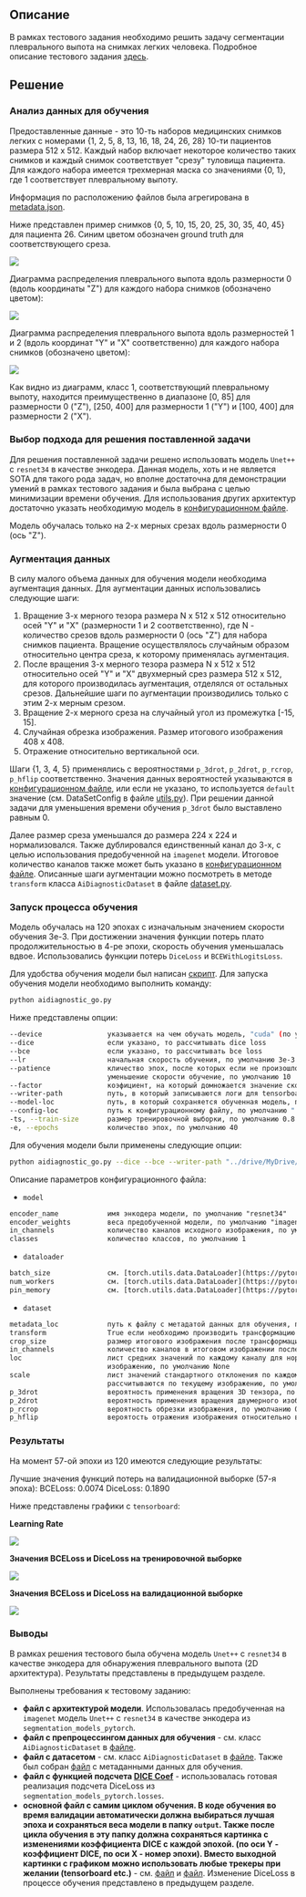 ## Описание

В рамках тестового задания необходимо решить задачу сегментации плеврального выпота на снимках легких человека. Подробное описание тестового задания [здесь](./Description.md).

## Решение

### Анализ данных для обучения

Предоставленные данные - это 10-ть наборов медицинских снимков легких с номерами {1, 2, 5, 8, 13, 16, 18, 24, 26, 28} 10-ти пациентов размера 512 х 512. Каждый набор включает некоторое количество таких снимков и каждый снимок соответствует "срезу" туловища пациента. Для каждого набора имеется трехмерная маска со значениями {0, 1}, где 1 соответствует плевральному выпоту.

Информация по расположению файлов была агрегирована в [metadata.json](./data/metadata.json).

Ниже представлен пример снимков {0, 5, 10, 15, 20, 25, 30, 35, 40, 45} для пациента 26. Синим цветом обозначен ground truth для соответствующего среза.

<img src="./images/example_26.jpg"></img>

Диаграмма распределения плеврального выпота вдоль размерности 0 (вдоль координаты "Z") для каждого набора снимков (обозначено цветом):

<img src="./images/z_distrib.jpg"></img>

Диаграмма распределения плеврального выпота вдоль размерностей 1 и 2 (вдоль координат "Y" и "X" соответственно) для каждого набора снимков (обозначено цветом):

<img src="./images/xy_distrib.jpg"></img>

Как видно из диаграмм, класс 1, соответствующий плевральному выпоту, находится преимущественно в диапазоне [0, 85] для размерности 0 ("Z"), [250, 400] для размерности 1 ("Y") и [100, 400] для размерности 2 ("X").

### Выбор подхода для решения поставленной задачи

Для решения поставленной задачи решено использовать модель `Unet++` с `resnet34` в качестве энкодера. Данная модель, хоть и не является SOTA для такого рода задач, но вполне достаточна для демонстрации умений в рамках тестового задания и была выбрана с целью минимизации времени обучения. Для использования других архитектур достаточно указать необходимую модель в [конфигурационном файле](./config.yaml).

Модель обучалась только на 2-х мерных срезах вдоль размерности 0 (ось "Z").

### Аугментация данных

В силу малого объема данных для обучения модели необходима аугментация данных. Для аугментации данных использовались следующие шаги:
1. Вращение 3-х мерного тезора размера N х 512 х 512 относительно осей "Y" и "X" (размерности 1 и 2 соответственно), где N - количество срезов вдоль размерности 0 (ось "Z") для набора снимков пациента. Вращение осуществлялось случайным образом относительно центра среза, к которому применялась аугментация.
2. После вращения 3-х мерного тезора размера N х 512 х 512 относительно осей "Y" и "X" двухмерный срез размера 512 х 512, для которого производилась аугментация, отделялся от остальных срезов. Дальнейшие шаги по аугментации производились только с этим 2-х мерным срезом.
3. Вращение 2-х мерного среза на случайный угол из промежутка [-15, 15].
4. Случайная обрезка изображения. Размер итогового изображения 408 х 408.
5. Отражение относительно вертикальной оси.

Шаги {1, 3, 4, 5} применялись с вероятностями `p_3drot`, `p_2drot`, `p_rcrop`, `p_hflip` соответственно. Значения данных вероятностей указываются в [конфигурационном файле](./config.yaml), или если не указано, то используется `default` значение (см. DataSetConfig в файле [utils.py](./aidiagnostic/utils.py)). При решении данной задачи для уменьшения времени обучения `p_3drot` было выставлено равным 0.

Далее размер среза уменьшался до размера 224 х 224 и нормализовался. Также дублировался единственный канал до 3-х, с целью использования предобученной на `imagenet` модели. Итоговое количество каналов также может быть указано в [конфигурационном файле](./config.yaml). Описанные шаги аугментации можно посмотреть в методе `transform` класса `AiDiagnosticDataset` в файле [dataset.py](./aidiagnostic/dataset.py).

### Запуск процесса обучения

Модель обучалась на 120 эпохах с изначальным значением скорости обучения 3e-3. При достижении значения функции потерь плато продолжительностью в 4-ре эпохи, скорость обучения уменьшалась вдвое. Использовались функции потерь `DiceLoss` и `BCEWithLogitsLoss`.

Для удобства обучения модели был написан [скрипт](./aidiagnostic_go.py). Для запуска обучения модели необходимо выполнить команду:

```bash
python aidiagnostic_go.py
```

Ниже представлены опции:

```bash
--device                указывается на чем обучать модель, "cuda" (по умолчанию) или "cpu"
--dice                  если указано, то рассчитывать dice loss
--bce                   если указано, то рассчитывать bce loss
--lr                    начальная скорость обучения, по умолчанию 3e-3
--patience              кличество эпох, после которых если не произошло суммарное уменьшение функции потерь, то производится
                        уменьшение скорости обучение, по умолчанию 10
--factor                коэфициент, на который домножается значение скорости обучения, по умолчанию 0.1
--writer-path           путь, в который записываются логи для tensorboard, по умолчанию "./runs/"
--model-loc             путь, в который сохраняется обученная модель, по умолчанию None (т.е. без сохранения модели)
--config-loc            путь к конфигурационному файлу, по умолчанию "./config.yaml"
-ts, --train-size       размер тренировочной выборки, по умолчанию 0.8
-e, --epochs            количество эпох, по умолчанию 40
```

Для обучения модели были применены следующие опции:

```bash
python aidiagnostic_go.py --dice --bce --writer-path "../drive/MyDrive/runs/" --model-loc "../drive/MyDrive/aidiagnostic_model.pth" --epochs 120 --patience 4 --factor 0.5
```

Описание параметров конфигурационного файла:
* `model`

```txt
encoder_name            имя энкодера модели, по умолчанию "resnet34"
encoder_weights         веса предобученной модели, по умолчанию "imagenet"
in_channels             количество каналов исходного изображения, по умолчанию 3
classes                 количество классов, по умолчанию 1
```

* `dataloader`

```txt
batch_size              см. [torch.utils.data.DataLoader](https://pytorch.org/docs/stable/data.html#torch.utils.data.DataLoader), по умолчанию 64
num_workers             см. [torch.utils.data.DataLoader](https://pytorch.org/docs/stable/data.html#torch.utils.data.DataLoader), по умолчанию 4
pin_memory              см. [torch.utils.data.DataLoader](https://pytorch.org/docs/stable/data.html#torch.utils.data.DataLoader), по умолчанию True
```

* `dataset`

```txt
metadata_loc            путь к файлу с метадатой данных для обучения, по умолчанию "./data/metadata.json"
transform               True если необходимо производить трансформацию исходных данных, по умолчанию True
crop_size               размер итогового изображения после трансформаций, по умолчанию 224
in_channels             количество каналов в итоговом изображении после трансформаций, по умолчанию 3
loc                     лист средних значений по каждому каналу для нормализации. Если None, то средние рассчитываются по текущему 
                        изображению, по умолчанию None
scale                   лист значений стандартного отклонения по каждому каналу для нормализации. Если None, то стандартные отклонения 
                        рассчитываются по текущему изображению, по умолчанию None
p_3drot                 вероятность применения вращения 3D тензора, по умолчанию 0.5
p_2drot                 вероятность применения вращения двумерного изображения, по умолчанию 0.5
p_rcrop                 вероятность обрезки изображения, по умолчанию 0.9
p_hflip                 вероятость отражения изображения относительно вертикальной оси, по умолчанию 0.5
```

### Результаты

На момент 57-ой эпохи из 120 имеются следующие результаты:

Лучшие значения функций потерь на валидационной выборке (57-я эпоха):
    BCELoss:    0.0074
    DiceLoss:   0.1890

Ниже представлены графики с `tensorboard`:

**Learning Rate**

<img src="./images/lr.JPG"></img>

**Значения BCELoss и DiceLoss на тренировочной выборке**

<img src="./images/train.JPG"></img>

**Значения BCELoss и DiceLoss на валидационной выборке**

<img src="./images/eval.JPG"></img>

### Выводы

В рамках решения тестового была обучена модель `Unet++` с `resnet34` в качестве энкодера для обнаружения плеврального выпота (2D архитектура). Результаты представлены в предыдущем разделе.

Выполнены требования к тестовому заданию:
- **файл с архитектурой модели**. Использовалась предобученная на `imagenet` модель `Unet++` с `resnet34` в качестве энкодера из `segmentation_models_pytorch`.
- **файл с препроцессингом данных для обучения** - см. класс `AiDiagnosticDataset` в [файле](./aidiagnostic/dataset.py).
- **файл с датасетом** - см. класс `AiDiagnosticDataset` в [файле](./aidiagnostic/dataset.py). Также был собран [файл](./data/metadata.json) с метаданными данных для обучения.
- **файл с функцией подсчета [DICE Coef](https://radiopaedia.org/articles/dice-similarity-coefficient#:~:text=The%20Dice%20similarity%20coefficient%2C%20also,between%20two%20sets%20of%20data.)** - использовалась готовая реализация подсчета DiceLoss из `segmentation_models_pytorch.losses`.
- **основной файл с самим циклом обучения. В коде обучения во время валидации автоматически должна  выбираться лучшая эпоха и сохраняться веса модели в папку `output`. Также после цикла обучения в эту папку должна сохраняться картинка с изменениями коэффициента DICE с каждой эпохой. (по оси Y - коэффициент DICE, по оси X - номер эпохи). Вместо выходной картинки с графиком можно использовать любые трекеры при желании (tensorboard etc.)** - см. [файл](./aidiagnostic_go.py) и [файл](./aidiagnostic/train.py). Изменение DiceLoss в процессе обучения представлено в предыдущем разделе.

